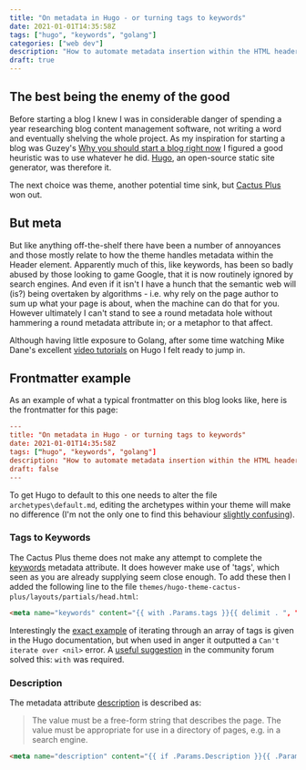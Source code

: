 ```yaml
---
title: "On metadata in Hugo - or turning tags to keywords"
date: 2021-01-01T14:35:58Z
tags: ["hugo", "keywords", "golang"]
categories: ["web dev"]
description: "How to automate metadata insertion within the HTML header using Hugo open-source static site generator"
draft: true
---
```


## The best being the enemy of the good

Before starting a blog I knew I was in considerable danger of spending a year researching blog content management software, not writing a word and eventually shelving the whole project.  As my inspiration for starting a blog was Guzey's [Why you should start a blog right now](https://guzey.com/personal/why-have-a-blog/) I figured a good heuristic was to use whatever he did.  [Hugo](https://gohugo.io/), an open-source static site generator, was therefore it.

The next choice was theme, another potential time sink, but [Cactus Plus](https://themes.gohugo.io/hugo-theme-cactus-plus/) won out.

## But meta

But like anything off-the-shelf there have been a number of annoyances and those mostly relate to how the theme handles metadata within the Header element.  Apparently much of this, like keywords, has been so badly abused by those looking to game Google, that it is now routinely ignored by search engines.  And even if it isn't I have a hunch that the semantic web will (is?) being overtaken by algorithms - i.e. why rely on the page author to sum up what your page is about, when the machine can do that for you.  However ultimately I can't stand to see a round metadata hole without hammering a round metadata attribute in; or a metaphor to that affect.

Although having little exposure to Golang, after some time watching Mike Dane's excellent [video tutorials](https://www.mikedane.com/static-site-generators/hugo/) on Hugo I felt ready to jump in.

## Frontmatter example

As an example of what a typical frontmatter on this blog looks like, here is the frontmatter for this page:

```toml
---
title: "On metadata in Hugo - or turning tags to keywords"
date: 2021-01-01T14:35:58Z
tags: ["hugo", "keywords", "golang"]
description: "How to automate metadata insertion within the HTML header using Hugo open-source static site generator"
draft: false
---
```

To get Hugo to default to this one needs to alter the file `archetypes\default.md`, editing the archetypes within your theme will make no difference (I'm not the only one to find this behaviour [slightly confusing](https://discourse.gohugo.io/t/hugo-doesnt-use-theme-archetypes/8382/5?u=preciouschicken)).

### Tags to Keywords

The Cactus Plus theme does not make any attempt to complete the [keywords](https://html.spec.whatwg.org/multipage/semantics.html#meta-keywords) metadata attribute.  It does however make use of 'tags', which seen as you are already supplying seem close enough.  To add these then I added the following line to the file `themes/hugo-theme-cactus-plus/layouts/partials/head.html`:

```html
<meta name="keywords" content="{{ with .Params.tags }}{{ delimit . ", "}}{{ end }}" />
```

Interestingly the [exact example](https://gohugo.io/functions/delimit/) of iterating through an array of tags is given in the Hugo documentation, but when used in anger it outputted a `Can't iterate over <nil>` error.  A [useful suggestion](https://discourse.gohugo.io/t/error-calling-delimit-cant-iterate-over-nil/23016/2?u=preciouschicken) in the community forum solved this:  `with` was required.

### Description

The metadata attribute [description](https://html.spec.whatwg.org/multipage/semantics.html#meta-description) is described as:

> The value must be a free-form string that describes the page. The value must be appropriate for use in a directory of pages, e.g. in a search engine.


```html
<meta name="description" content="{{ if .Params.Description }}{{ .Params.Description }}{{ else if .Site.Params.Description }}{{ .Site.Params.Description }}{{ else }}Freelance software{{ end }}" /> 
```

